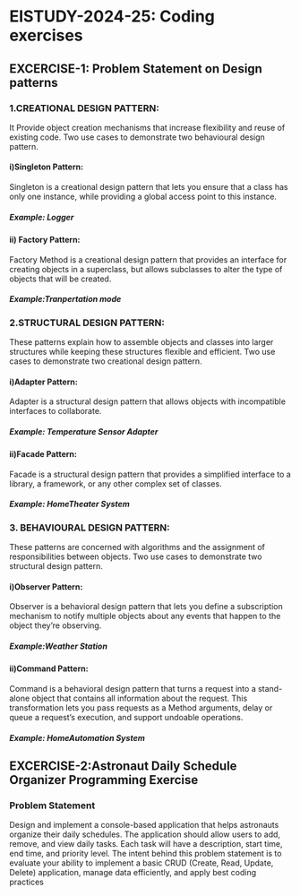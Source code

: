 # EISTUDY-2024-25: Coding exercises  
 ## EXCERCISE-1: Problem Statement on Design patterns
 ### 1.CREATIONAL DESIGN PATTERN: 
 It Provide object creation mechanisms that increase flexibility and reuse of existing code.
  Two use cases to demonstrate two behavioural design pattern.
 #### i)Singleton Pattern: 
 Singleton is a creational design pattern that lets you ensure that a class has only one instance, while providing a global access point to this instance.
 ##### Example: Logger
 #### ii) Factory Pattern:
 Factory Method is a creational design pattern that provides an interface for creating objects in a superclass, but allows subclasses to alter the type of objects that will be created.
   ##### Example:Tranpertation mode
 ### 2.STRUCTURAL DESIGN PATTERN:
 These patterns explain how to assemble objects and classes into larger structures while keeping these structures flexible and efficient.
 Two use cases to demonstrate two creational design pattern.
 #### i)Adapter Pattern:
 Adapter is a structural design pattern that allows objects with incompatible interfaces to collaborate.
  ##### Example: Temperature Sensor Adapter
  #### ii)Facade Pattern:
  Facade is a structural design pattern that provides a simplified interface to a library, a framework, or any other complex set of classes.
 ##### Example: HomeTheater System
  ### 3. BEHAVIOURAL DESIGN PATTERN:
 These patterns are concerned with algorithms and the assignment of responsibilities between objects.
 Two use cases to demonstrate two structural design pattern.
 #### i)Observer Pattern:
 Observer is a behavioral design pattern that lets you define a subscription mechanism to notify multiple objects about any events that happen to the object they’re observing.
 ##### Example:Weather Station
 #### ii)Command Pattern:
 Command is a behavioral design pattern that turns a request into a stand-alone object that contains all information about the request. This transformation lets you pass requests as a 
 Method arguments, delay or queue a request’s execution, and support undoable operations.
##### Example: HomeAutomation System
## EXCERCISE-2:Astronaut Daily Schedule Organizer Programming Exercise
### Problem Statement
Design and implement a console-based application that helps astronauts organize their daily schedules. The application should allow users to add, remove, and view daily tasks. Each task will have a description, start time, end time, and priority level. The intent behind this problem statement is to evaluate your ability to implement a basic CRUD (Create, Read, Update, Delete) application, manage data efficiently, and apply best coding practices
                              
